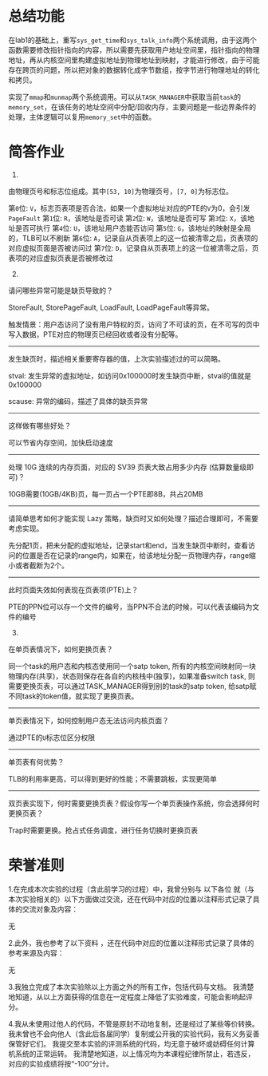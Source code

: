 # 总结功能

在lab1的基础上，重写`sys_get_time`和`sys_talk_info`两个系统调用，由于这两个函数需要修改指针指向的内容，所以需要先获取用户地址空间里，指针指向的物理地址，再从内核空间里构建虚拟地址到物理地址到映射，才能进行修改，由于可能存在跨页的问题，所以把对象的数据转化成字节数组，按字节进行物理地址的转化和拷贝。

实现了`mmap`和`munmap`两个系统调用。可以从`TASK_MANAGER`中获取当前`task`的`memory_set`，在该任务的地址空间中分配/回收内存，主要问题是一些边界条件的处理，主体逻辑可以复用`memory_set`中的函数。

# 简答作业

1.

由物理页号和标志位组成。其中`[53, 10]`为物理页号，`[7, 0]`为标志位。

第`0`位: `V`，标志页表项是否合法，如果一个虚拟地址对应的PTE的`V`为0，会引发`PageFault`
第`1`位: `R`，该地址是否可读
第`2`位: `W`，该地址是否可写
第`3`位: `X`，该地址是否可执行
第`4`位: `U`，该地址用户态能否访问
第`5`位: `G`，该地址的映射是全局的，TLB可以不刷新
第`6`位: `A`，记录自从页表项上的这一位被清零之后，页表项的对应虚拟页面是否被访问过
第`7`位: `D`，记录自从页表项上的这一位被清零之后，页表项的对应虚拟页表是否被修改过

2.

请问哪些异常可能是缺页导致的？

StoreFault, StorePageFault, LoadFault, LoadPageFault等异常。

触发情景：用户态访问了没有用户特权的页，访问了不可读的页，在不可写的页中写入数据，PTE对应的物理页已经回收或者没有分配等。

---

发生缺页时，描述相关重要寄存器的值，上次实验描述过的可以简略。

stval: 发生异常的虚拟地址，如访问0x100000时发生缺页中断，stval的值就是0x100000

scause: 异常的编码，描述了具体的缺页异常

---

这样做有哪些好处？

可以节省内存空间，加快启动速度

---

处理 10G 连续的内存页面，对应的 SV39 页表大致占用多少内存 (估算数量级即可)？

10GB需要(10GB/4KB)页，每一页占一个PTE即8B，共占20MB

---

请简单思考如何才能实现 Lazy 策略，缺页时又如何处理？描述合理即可，不需要考虑实现。

先分配1页，把未分配的虚拟地址，记录start和end，当发生缺页中断时，查看访问的位置是否在记录的range内，如果在，给该地址分配一页物理内存，range缩小或者截断为2个。

---

此时页面失效如何表现在页表项(PTE)上？

PTE的PPN位可以存一个文件的编号，当PPN不合法的时候，可以代表该编码为文件的编号

3.

在单页表情况下，如何更换页表？

同一个task的用户态和内核态使用同一个satp token, 所有的内核空间映射同一块物理内存(共享)，状态则保存在各自的内核栈中(独享)，如果准备switch task, 则需要更换页表，可以通过TASK_MANAGER得到别的task的satp token, 给satp赋不同task的token值，就实现了更换页表。

---

单页表情况下，如何控制用户态无法访问内核页面？

通过PTE的`U`标志位区分权限

---

单页表有何优势？

TLB的利用率更高，可以得到更好的性能；不需要跳板，实现更简单

---

双页表实现下，何时需要更换页表？假设你写一个单页表操作系统，你会选择何时更换页表？

Trap时需要更换。抢占式任务调度，进行任务切换时更换页表

# 荣誉准则
1.在完成本次实验的过程（含此前学习的过程）中，我曾分别与 以下各位 就（与本次实验相关的）以下方面做过交流，还在代码中对应的位置以注释形式记录了具体的交流对象及内容：

无

2.此外，我也参考了以下资料 ，还在代码中对应的位置以注释形式记录了具体的参考来源及内容：

无

3.我独立完成了本次实验除以上方面之外的所有工作，包括代码与文档。 我清楚地知道，从以上方面获得的信息在一定程度上降低了实验难度，可能会影响起评分。

4.我从未使用过他人的代码，不管是原封不动地复制，还是经过了某些等价转换。 我未曾也不会向他人（含此后各届同学）复制或公开我的实验代码，我有义务妥善保管好它们。 我提交至本实验的评测系统的代码，均无意于破坏或妨碍任何计算机系统的正常运转。 我清楚地知道，以上情况均为本课程纪律所禁止，若违反，对应的实验成绩将按“-100”分计。